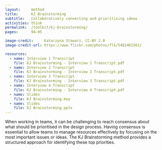 ```yaml
---
layout:     method
title:      KJ Brainstorming
subtitle:   Collaboratively connecting and prioritising ideas
activities: think
permalink:  /toolkit/kj-brainstorming/
pages:      94–95

image-credit:     Katarzyna Stawarz, CC-BY 2.0
image-credit-url: https://www.flickr.com/photos/flk/5481461561/

resources:
  - name: Interview 1 Transcript
    file: KJ Brainstorming - Interview 1 Transcript.pdf
  - name: Interview 2 Transcript
    file: KJ Brainstorming - Interview 2 Transcript.pdf
  - name: Interview 3 Transcript
    file: KJ Brainstorming - Interview 3 Transcript.pdf
  - name: Interview 4 Transcript
    file: KJ Brainstorming - Interview 4 Transcript.pdf
  - name: Slides
    file: KJ Brainstorming.key
  - name: Slides
    file: KJ Brainstorming.pptx
---
```


When working in teams, it can be challenging to reach consensus about what should be prioritised in the design process. Having consensus is essential to allow teams to manage resources effectively by focusing on the most important issues or ideas. The KJ Brainstorming method provides a structured approach for identifying these top priorities.